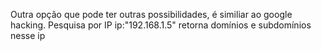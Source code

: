 Outra opção que pode ter outras possibilidades, é similiar ao google hacking.
Pesquisa por IP
	ip:"192.168.1.5"
retorna domínios e subdomínios nesse ip
